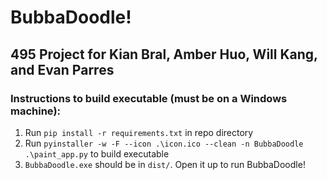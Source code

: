 # BubbaDoodle!
## 495 Project for Kian Bral, Amber Huo, Will Kang, and Evan Parres

### Instructions to build executable (must be on a Windows machine):
1. Run `pip install -r requirements.txt` in repo directory
2. Run `pyinstaller -w -F --icon .\icon.ico --clean -n BubbaDoodle .\paint_app.py` to build executable
3. `BubbaDoodle.exe` should be in `dist/`. Open it up to run BubbaDoodle!